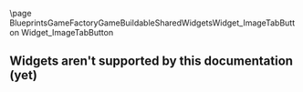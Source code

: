 \page BlueprintsGameFactoryGameBuildableSharedWidgetsWidget_ImageTabButton Widget_ImageTabButton
## Widgets aren't supported by this documentation (yet)
